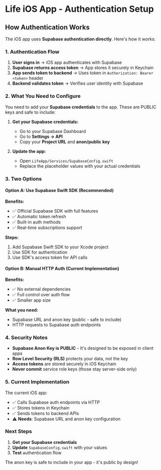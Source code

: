 # Life iOS App - Authentication Setup

## How Authentication Works

The iOS app uses **Supabase authentication directly**. Here's how it works:

### 1. Authentication Flow

1. **User signs in** → iOS app authenticates with Supabase
2. **Supabase returns access token** → App stores it securely in Keychain
3. **App sends token to backend** → Uses token in `Authorization: Bearer <token>` header
4. **Backend validates token** → Verifies user identity with Supabase

### 2. What You Need to Configure

You need to add your **Supabase credentials** to the app. These are PUBLIC keys and safe to include:

1. **Get your Supabase credentials:**
   - Go to your Supabase Dashboard
   - Go to **Settings → API**
   - Copy your **Project URL** and **anon/public key**

2. **Update the app:**
   - Open `LifeApp/Services/SupabaseConfig.swift`
   - Replace the placeholder values with your actual credentials

### 3. Two Options

#### Option A: Use Supabase Swift SDK (Recommended)

**Benefits:**
- ✅ Official Supabase SDK with full features
- ✅ Automatic token refresh
- ✅ Built-in auth methods
- ✅ Real-time subscriptions support

**Steps:**
1. Add Supabase Swift SDK to your Xcode project
2. Use SDK for authentication
3. Use SDK's access token for API calls

#### Option B: Manual HTTP Auth (Current Implementation)

**Benefits:**
- ✅ No external dependencies
- ✅ Full control over auth flow
- ✅ Smaller app size

**What you need:**
- Supabase URL and anon key (public - safe to include)
- HTTP requests to Supabase auth endpoints

### 4. Security Notes

- **Supabase Anon Key is PUBLIC** - It's designed to be exposed in client apps
- **Row Level Security (RLS)** protects your data, not the key
- **Access tokens** are stored securely in iOS Keychain
- **Never commit** service role keys (those stay server-side only)

### 5. Current Implementation

The current iOS app:
- ✅ Calls Supabase auth endpoints via HTTP
- ✅ Stores tokens in Keychain
- ✅ Sends tokens to backend APIs
- ⚠️ **Needs**: Supabase URL and anon key configuration

### Next Steps

1. **Get your Supabase credentials**
2. **Update** `SupabaseConfig.swift` with your values
3. **Test** authentication flow

The anon key is safe to include in your app - it's public by design!

